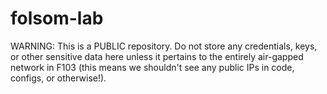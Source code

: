 # folsom-lab
WARNING: This is a PUBLIC repository. Do not store any credentials, keys, or other sensitive data here unless it pertains to the entirely air-gapped network in F103 (this means we shouldn't see any public IPs in code, configs, or otherwise!).
